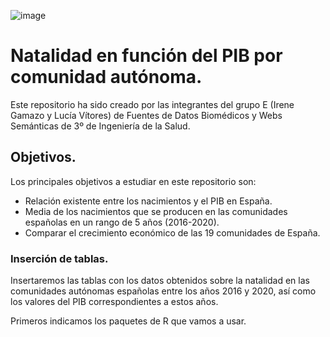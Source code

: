 ![image](https://user-images.githubusercontent.com/80346455/142169799-eea4b643-6780-4378-9dc5-389676c05108.png)
# Natalidad en función del PIB por comunidad autónoma. 
Este repositorio ha sido creado por las integrantes del grupo E (Irene Gamazo y Lucía Vítores) de Fuentes de Datos Biomédicos y Webs Semánticas de 3º de Ingeniería de la Salud.

## Objetivos. 
Los principales objetivos a estudiar en este repositorio son:

+ Relación existente entre los nacimientos y el PIB en España. 
+ Media de los nacimientos que se producen en las comunidades españolas en un rango de 5 años (2016-2020).
+ Comparar el crecimiento económico de las 19 comunidades de España.

### __Inserción de tablas.__
Insertaremos las tablas con los datos obtenidos sobre la natalidad en las comunidades autónomas españolas entre los años 2016 y 2020, así como los valores del PIB correspondientes a estos años. 

Primeros indicamos los paquetes de R que vamos a usar. 
